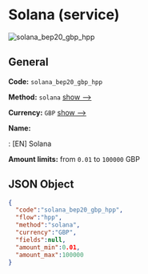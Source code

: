 
# Solana (service) 
![solana_bep20_gbp_hpp](https://static.openfintech.io/payment_methods/solana_bep20_gbp_hpp/logo.svg?w=400&c=v0.59.26#w200)  

## General 
 
**Code:** `solana_bep20_gbp_hpp` 
 
**Method:** `solana` 
 [show -->](/payment-methods/solana/) 
 
**Currency:** `GBP` [show -->](/currencies/GBP/) 
 
**Name:** 
 
:	[EN] Solana 
 
**Amount limits:** from `0.01` to `100000` GBP 

## JSON Object 

```json
{
  "code":"solana_bep20_gbp_hpp",
  "flow":"hpp",
  "method":"solana",
  "currency":"GBP",
  "fields":null,
  "amount_min":0.01,
  "amount_max":100000
}
```  

